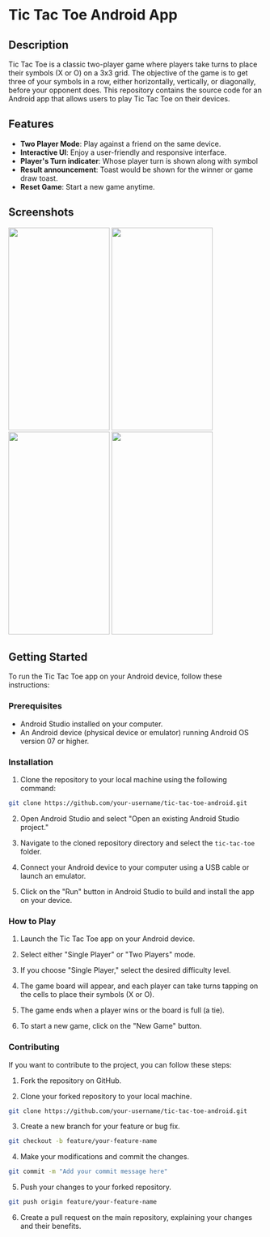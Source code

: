 # Tic Tac Toe Android App

## Description

Tic Tac Toe is a classic two-player game where players take turns to place their symbols (X or O) on a 3x3 grid. The objective of the game is to get three of your symbols in a row, either horizontally, vertically, or diagonally, before your opponent does. This repository contains the source code for an Android app that allows users to play Tic Tac Toe on their devices.

## Features

- **Two Player Mode**: Play against a friend on the same device.
- **Interactive UI**: Enjoy a user-friendly and responsive interface.
- **Player's Turn indicater**: Whose player turn is shown along with symbol
- **Result announcement**: Toast would be shown for the winner or game draw toast.
- **Reset Game**: Start a new game anytime.

## Screenshots
<img src="https://github.com/KrishVerma7/Tic_Tac_Toe/assets/100028624/7402f1ac-05e1-4e0e-9203-376704fc427f"  width="200" height="400" />
<img src="https://github.com/KrishVerma7/Tic_Tac_Toe/assets/100028624/2ca9ccc5-1597-4253-af73-9d95d4eb1bbe"  width="200" height="400" />
<img src="https://github.com/KrishVerma7/Tic_Tac_Toe/assets/100028624/e927b5c6-b378-4989-b8e2-1341dfa11398"  width="200" height="400" />
<img src="https://github.com/KrishVerma7/Tic_Tac_Toe/assets/100028624/5132f562-7cb6-466d-b789-0bd282c1b507"  width="200" height="400" />

## Getting Started

To run the Tic Tac Toe app on your Android device, follow these instructions:

### Prerequisites

- Android Studio installed on your computer.
- An Android device (physical device or emulator) running Android OS version 07 or higher.

### Installation

1. Clone the repository to your local machine using the following command:

```bash
git clone https://github.com/your-username/tic-tac-toe-android.git
```

2. Open Android Studio and select "Open an existing Android Studio project."

3. Navigate to the cloned repository directory and select the `tic-tac-toe` folder.

4. Connect your Android device to your computer using a USB cable or launch an emulator.

5. Click on the "Run" button in Android Studio to build and install the app on your device.

### How to Play

1. Launch the Tic Tac Toe app on your Android device.

2. Select either "Single Player" or "Two Players" mode.

3. If you choose "Single Player," select the desired difficulty level.

4. The game board will appear, and each player can take turns tapping on the cells to place their symbols (X or O).

5. The game ends when a player wins or the board is full (a tie).

6. To start a new game, click on the "New Game" button.

### Contributing

If you want to contribute to the project, you can follow these steps:

1. Fork the repository on GitHub.

2. Clone your forked repository to your local machine.

```bash
git clone https://github.com/your-username/tic-tac-toe-android.git
```

3. Create a new branch for your feature or bug fix.
```bash
git checkout -b feature/your-feature-name
```

4. Make your modifications and commit the changes.
```bash
git commit -m "Add your commit message here"
```
5. Push your changes to your forked repository.
```bash
git push origin feature/your-feature-name
```
6. Create a pull request on the main repository, explaining your changes and their benefits.
